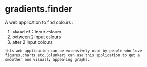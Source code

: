 # gradients.finder
A web application to find colours :
1. ahead of 2 input colours
2. between 2 input colours
3. after 2 input colours

`This web application can be extensively used by people who love figures,charts etc.Splunkers can use this application to get a smoother and visually appealing graphs.`
